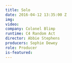 ```yaml
---
title: Solo
date: 2016-04-12 13:35:00 Z
img: 
video: 
company: Colonel Blimp
runtime: C4 Random Act
director: Abbie Stephens
producers: Sophie Dewey
role: Producer
is-featured: 
---
```


